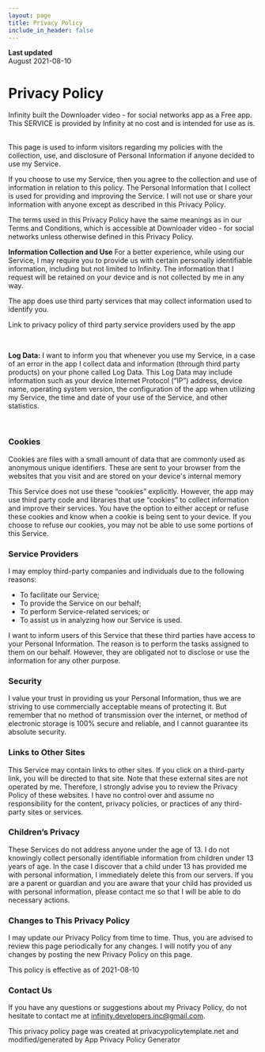 ```yaml
---
layout: page
title: Privacy Policy
include_in_header: false
---
```


**Last updated**  
August 2021-08-10

# Privacy Policy
Infinity built the Downloader video - for social networks app as
a Free app. This SERVICE is provided by
Infinity at no cost and is intended for use as is.

<br>
This page is used to inform visitors regarding my policies with the collection, use, and disclosure of Personal Information if anyone decided to use my Service.
<br>

If you choose to use my Service, then you agree to the collection and use of information in relation to this policy. The Personal Information that I collect is used for providing and improving the Service. I will not use or share your information with anyone except as described in this Privacy Policy.
<br>

The terms used in this Privacy Policy have the same meanings as in our Terms and Conditions, which is accessible at Downloader video - for social networks unless otherwise defined in this Privacy Policy.
<br>

**Information Collection and Use** For a better experience, while using our Service, I may require you to provide us with certain personally identifiable information, including but not limited to Infinity. The information that I request will be retained on your device and is not collected by me in any way.
<br>

The app does use third party services that may collect information used to identify you.
<br>

Link to privacy policy of third party service providers used by the app
<br>


<br>

**Log Data:**
I want to inform you that whenever you use my Service, in a case of an error in the app I collect data and information (through third party products) on your phone called Log Data. This Log Data may include information such as your device Internet Protocol (“IP”) address, device name, operating system version, the configuration of the app when utilizing my Service, the time and date of your use of the Service, and other statistics.

<br>

### Cookies
Cookies are files with a small amount of data that are commonly used as anonymous unique identifiers. These are sent to your browser from the websites that you visit and are stored on your device's internal memory
<br>

This Service does not use these “cookies” explicitly. However, the app may use third party code and libraries that use “cookies” to collect information and improve their services. You have the option to either accept or refuse these cookies and know when a cookie is being sent to your device. If you choose to refuse our cookies, you may not be able to use some portions of this Service.
<br>
### Service Providers
I may employ third-party companies and individuals due to the following reasons:

- To facilitate our Service;
- To provide the Service on our behalf;
- To perform Service-related services; or
- To assist us in analyzing how our Service is used.

I want to inform users of this Service that these third parties have access to your Personal Information. The reason is to perform the tasks assigned to them on our behalf. However, they are obligated not to disclose or use the information for any other purpose.

### Security 
I value your trust in providing us your Personal Information, thus we are striving to use commercially acceptable means of protecting it. But remember that no method of transmission over the internet, or method of electronic storage is 100% secure and reliable, and I cannot guarantee its absolute security.
<br>

### Links to Other Sites
This Service may contain links to other sites. If you click on a third-party link, you will be directed to that site. Note that these external sites are not operated by me. Therefore, I strongly advise you to review the Privacy Policy of these websites. I have no control over and assume no responsibility for the content, privacy policies, or practices of any third-party sites or services.

### Children’s Privacy
These Services do not address anyone under the age of 13. I do not knowingly collect personally identifiable information from children under 13 years of age. In the case I discover that a child under 13 has provided me with personal information, I immediately delete this from our servers. If you are a parent or guardian and you are aware that your child has provided us with personal information, please contact me so that I will be able to do necessary actions.
<br>

### Changes to This Privacy Policy
I may update our Privacy Policy from time to time. Thus, you are advised to review this page periodically for any changes. I will notify you of any changes by posting the new Privacy Policy on this page.

This policy is effective as of 2021-08-10
<br>

### Contact Us
If you have any questions or suggestions about my Privacy Policy, do not hesitate to contact me at infinity.developers.inc@gmail.com.

This privacy policy page was created at privacypolicytemplate.net and modified/generated by App Privacy Policy Generator
<br>
